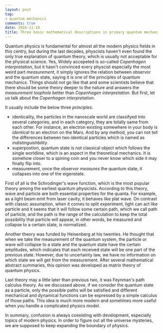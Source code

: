```yaml
---
layout: post
tag: 
- quantum mechanics
comments: true
date: 2016-11-10
title: Three basic mathematical descriptions in primary quantum mechanics
---
```


Quantum physics is fundamental for almost all the modern physics fields in this centry, but during the last decades, physcists haven't even found the only true explanation of quantum theory, which is usually not acceptable for the physical science. Yes, 
Widely accepeted is so-called *Copenhagen interpretation*, but it hasn't convinced every physcist especially the most weird part *measurement*, it simply ignores the relation between observor and the quantum state, saying it is one of the principles of quantum mechanics. Things should not go like that and some scientists believe that there should be some theory deeper to the nature and answers the *measurement loophole* better than *Copenhagen interpretation*. But first, let us talk about the *Copenhagen interpretation*.

It usually include the below three *principles*.

- identicality, the particles in the nanoscale world are classifyed into several categories, and in each category, they are totally same from each other. For instance, an electron existing somewhere in your body is *identical to* an electron on the Mars. And by any method, you can not tell the differences between two identical particles which is named as *indistinguishbility*.
- superpostion, quantum state is not classical object which follows the single worldline, which is an aspect in the theoretical mechanics. It is somehow closer to a spining coin and you never know which side it may finally flip into.
- measurement, once the observor *measures* the quantum state, it collapses into one of the eigenstate.

First of all is the Schrodinger's wave function, which is the most popular theory among the earliest quantum physicists. 
According to this theory, wave and particle are both essential properties for the quanta. For example, as a light beam emit from laser cavity, it behaves like plat wave. On contrast with classic assumption, when it comes to split experiment, light can act like particle and it seems that it will follow some certain path, which we call path of particle, and the path is the range of the calculation to keep the total possibility that particle will appear, in other words, be measured and collapse to a certain state, is normalized.

Another theory was funded by Heisenberg at his twenties. He thought that when we take the measurement of the quantum system, the particle or wave will collapse to a state and the quantum state have the certain amplitudes, which indicates that each received state will be one part of the previous state. However, due to uncertainty law, we have no information on which state we will get from the measurement. After several mathematical abstract summaries, this opinion was developed as matrix theory of quantum physics.

Last theory may a little later than previous two, it was Feynman's path calculus theory. As we discussed above, if we consider the quantum state as a particle, only the possible paths will be satisfied and different mechanical and dynamical functions can be expressed by a simple calculus of those paths. This idea is much more modern and sometimes more useful when you handle a complicated physics model.

In summary, confusion is always coexisting with development, especially topics of modern physics. In order to figure out all the universe mysteries, we are supposed to keep expanding the boundary of physics.

